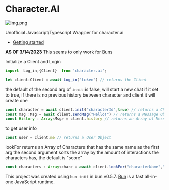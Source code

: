 # Character.AI
![img.png](https://user-images.githubusercontent.com/60429301/222687912-6494b4b1-12b5-4ea5-bb17-4242113dfe7c.png)

Unofficial Javascript/Typescript Wrapper for character.ai


- [Getting started](https://github.com/WeismannS/Character.AI-JS/wiki)

**AS OF 3/14/2023** This seems to only work for Buns

Initialize a Client and Login
```js
import  Log_in,{Client}  from 'character.ai';

let client:Client = await Log_in("token") // returns the Client
```
the default of the second arg of ``innit`` is false, will start a new chat if it set to true, if there is no previous history between character and client it will create one

```js
const character = await client.init("characterId",true) // returns a Character and sets client's current character to it 
const msg :Msg = await client.sendMsg("Hello!") // returns a Message Object
const History : Array<Msg> = client.history // returns an Array of Messages
```
to get user info
```js
const user = client.me // returns a User Object
```
lookFor returns an Array of Characters that has the same name as the first arg 
the second argument sorts the array by the amount of interactions the characters has, the default is "score"
```js
const characters : Array<char> = await client.lookFor("characterName","interactions") // returns an Array of Characters
````


This project was created using `bun init` in bun v0.5.7. [Bun](https://bun.sh) is a fast all-in-one JavaScript runtime.
